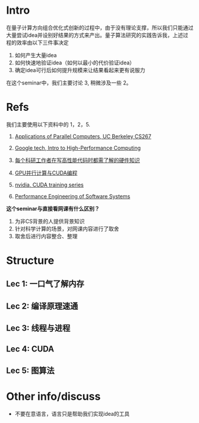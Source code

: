 # Intro
在量子计算方向组合优化式创新的过程中，由于没有理论支撑，所以我们只能通过大量尝试idea并设别好结果的方式来产出。量子算法研究的实践告诉我，上述过程的效率由以下三件事决定
1. 如何产生大量idea
2. 如何快速地验证idea（如何以最小的代价验证idea）
3. 确定idea可行后如何提升规模来让结果看起来更有说服力

在这个seminar中，我们主要讨论 3, 稍微涉及一些 2。


# Refs
我们主要使用以下资料中的 1，2，5.

1. [Applications of Parallel Computers, UC Berkeley CS267](https://sites.google.com/lbl.gov/cs267-spr2021?pli=1)


2. [Google tech, Intro to High-Performance Computing](https://omscs.gatech.edu/cse-6220-intro-high-performance-computing)

3. [每个科研工作者在写高性能代码时都需了解的硬件知识](https://guixinliu.github.io/hardware_introduction/pluto.jl.html)


4. [GPU并行计算与CUDA编程](https://www.bilibili.com/video/BV15Y4y1F7tE?spm_id_from=333.788.videopod.episodes&vd_source=a2f6164607ffa2383be93ca6cab89ff0)

5. [nvidia, CUDA training series](https://www.olcf.ornl.gov/cuda-training-series/)

6. [Performance Engineering of Software Systems](https://www.olcf.ornl.gov/cuda-training-series/)

__这个seminar与直接看网课有什么区别？__

1. 为非CS背景的人提供背景知识
2. 针对科学计算的场景，对网课内容进行了取舍
3. 取舍后进行内容整合、整理


# Structure

## Lec 1: 一口气了解内存

## Lec 2: 编译原理速通

## Lec 3: 线程与进程

## Lec 4: CUDA

## Lec 5: 图算法

# Other info/discuss

+ 不要在意语言，语言只是帮助我们实现idea的工具








